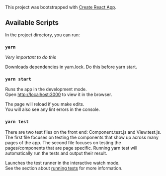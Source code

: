This project was bootstrapped with [Create React App](https://github.com/facebook/create-react-app).

## Available Scripts

In the project directory, you can run:

### `yarn`

*Very important to do this*

Downloads dependencies in yarn.lock. Do this before yarn start.

### `yarn start`

Runs the app in the development mode.<br />
Open [http://localhost:3000](http://localhost:3000) to view it in the browser.

The page will reload if you make edits.<br />
You will also see any lint errors in the console.

### `yarn test`

There are two test files on the front end: Component.test.js and View.test.js.
The first file focuses on testing the components that show up across many pages of the app.
The second file focuses on testing the pages/components that are page specific. 
Running yarn test will automatically run the tests and output their result. 

Launches the test runner in the interactive watch mode.<br />
See the section about [running tests](https://facebook.github.io/create-react-app/docs/running-tests) for more information.
